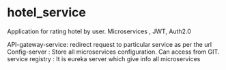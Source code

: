 # hotel_service
Application for rating hotel by user.  Microservices , JWT, Auth2.0 

API-gateway-service: redirect request to particular service as per the url
Config-server : Store all microservices configuration. Can access from GIT.
service registry : It is eureka server which give info all microservices